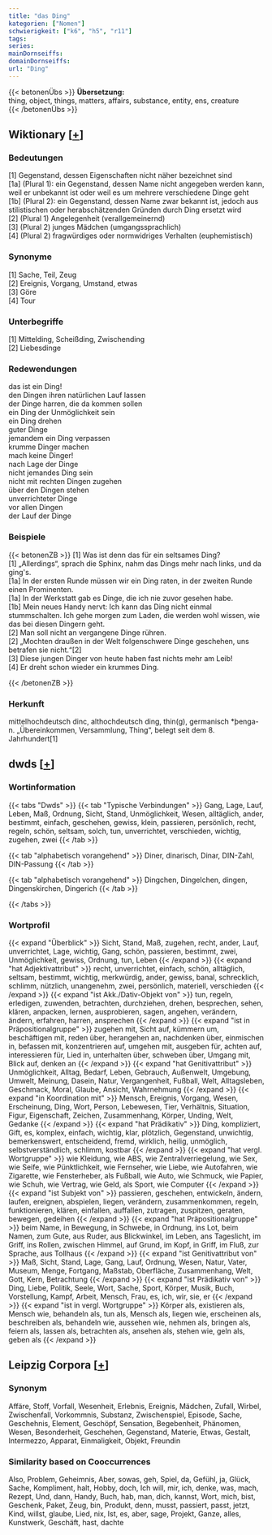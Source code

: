 ```yaml
---
title: "das Ding"
kategorien: ["Nomen"]
schwierigkeit: ["k6", "h5", "r11"]
tags:
series:
mainDornseiffs:
domainDornseiffs:
url: "Ding"
---
```


{{< betonenÜbs >}}
**Übersetzung:**  
thing, object, things, matters, affairs, substance, entity, ens, creature  
{{< /betonenÜbs >}}

## Wiktionary [[+](https://de.wiktionary.org/wiki/Ding)]

### Bedeutungen
[1] Gegenstand, dessen Eigenschaften nicht näher bezeichnet sind  
[1a] (Plural 1): ein Gegenstand, dessen Name nicht angegeben werden kann, weil er unbekannt ist oder weil es um mehrere verschiedene Dinge geht  
[1b] (Plural 2): ein Gegenstand, dessen Name zwar bekannt ist, jedoch aus stilistischen oder herabschätzenden Gründen durch Ding ersetzt wird  
[2] (Plural 1) Angelegenheit (verallgemeinernd)  
[3] (Plural 2) junges Mädchen (umgangssprachlich)  
[4] (Plural 2) fragwürdiges oder normwidriges Verhalten (euphemistisch)  

### Synonyme
[1] Sache, Teil, Zeug  
[2] Ereignis, Vorgang, Umstand, etwas  
[3] Göre  
[4] Tour  

### Unterbegriffe
[1] Mittelding, Scheißding, Zwischending  
[2] Liebesdinge  

### Redewendungen
das ist ein Ding!  
den Dingen ihren natürlichen Lauf lassen  
der Dinge harren, die da kommen sollen  
ein Ding der Unmöglichkeit sein  
ein Ding drehen  
guter Dinge  
jemandem ein Ding verpassen  
krumme Dinger machen  
mach keine Dinger!  
nach Lage der Dinge  
nicht jemandes Ding sein  
nicht mit rechten Dingen zugehen  
über den Dingen stehen  
unverrichteter Dinge  
vor allen Dingen  
der Lauf der Dinge  

### Beispiele
{{< betonenZB >}}
[1] Was ist denn das für ein seltsames Ding?  
[1] „Allerdings“, sprach die Sphinx, nahm das Dings mehr nach links, und da ging's.  
[1a] In der ersten Runde müssen wir ein Ding raten, in der zweiten Runde einen Prominenten.  
[1a] In der Werkstatt gab es Dinge, die ich nie zuvor gesehen habe.  
[1b] Mein neues Handy nervt: Ich kann das Ding nicht einmal stummschalten. Ich gehe morgen zum Laden, die werden wohl wissen, wie das bei diesen Dingern geht.  
[2] Man soll nicht an vergangene Dinge rühren.  
[2] „Mochten draußen in der Welt folgenschwere Dinge geschehen, uns betrafen sie nicht.“[2]  
[3] Diese jungen Dinger von heute haben fast nichts mehr am Leib!  
[4] Er dreht schon wieder ein krummes Ding.  

{{< /betonenZB >}}
### Herkunft
mittelhochdeutsch dinc, althochdeutsch ding, thin(g), germanisch *þenga- n. „Übereinkommen, Versammlung, Thing“, belegt seit dem 8. Jahrhundert[1]  



## dwds [[+](https://www.dwds.de/wb/Ding)]

### Wortinformation
{{< tabs "Dwds" >}}
{{< tab "Typische Verbindungen" >}}
Gang, Lage, Lauf, Leben, Maß, Ordnung, Sicht, Stand, Unmöglichkeit, Wesen, alltäglich, ander, bestimmt, einfach, geschehen, gewiss, klein, passieren, persönlich, recht, regeln, schön, seltsam, solch, tun, unverrichtet, verschieden, wichtig, zugehen, zwei
{{< /tab >}}

{{< tab "alphabetisch vorangehend" >}}
Diner, dinarisch, Dinar, DIN-Zahl, DIN-Passung
{{< /tab >}}

{{< tab "alphabetisch vorangehend" >}}
Dingchen, Dingelchen, dingen, Dingenskirchen, Dingerich
{{< /tab >}}

{{< /tabs >}}

### Wortprofil
{{< expand "Überblick" >}} Sicht, Stand, Maß, zugehen, recht, ander, Lauf, unverrichtet, Lage, wichtig, Gang, schön, passieren, bestimmt, zwei, Unmöglichkeit, gewiss, Ordnung, tun, Leben {{< /expand >}}
{{< expand "hat Adjektivattribut" >}} recht, unverrichtet, einfach, schön, alltäglich, seltsam, bestimmt, wichtig, merkwürdig, ander, gewiss, banal, schrecklich, schlimm, nützlich, unangenehm, zwei, persönlich, materiell, verschieden {{< /expand >}}
{{< expand "ist Akk./Dativ-Objekt von" >}} tun, regeln, erledigen, zuwenden, betrachten, durchziehen, drehen, besprechen, sehen, klären, anpacken, lernen, ausprobieren, sagen, angehen, verändern, ändern, erfahren, harren, ansprechen {{< /expand >}}
{{< expand "ist in Präpositionalgruppe" >}} zugehen mit, Sicht auf, kümmern um, beschäftigen mit, reden über, herangehen an, nachdenken über, einmischen in, befassen mit, konzentrieren auf, umgehen mit, ausgeben für, achten auf, interessieren für, Lied in, unterhalten über, schweben über, Umgang mit, Blick auf, denken an {{< /expand >}}
{{< expand "hat Genitivattribut" >}} Unmöglichkeit, Alltag, Bedarf, Leben, Gebrauch, Außenwelt, Umgebung, Umwelt, Meinung, Dasein, Natur, Vergangenheit, Fußball, Welt, Alltagsleben, Geschmack, Moral, Glaube, Ansicht, Wahrnehmung {{< /expand >}}
{{< expand "in Koordination mit" >}} Mensch, Ereignis, Vorgang, Wesen, Erscheinung, Ding, Wort, Person, Lebewesen, Tier, Verhältnis, Situation, Figur, Eigenschaft, Zeichen, Zusammenhang, Körper, Unding, Welt, Gedanke {{< /expand >}}
{{< expand "hat Prädikativ" >}} Ding, kompliziert, Gift, es, komplex, einfach, wichtig, klar, plötzlich, Gegenstand, unwichtig, bemerkenswert, entscheidend, fremd, wirklich, heilig, unmöglich, selbstverständlich, schlimm, kostbar {{< /expand >}}
{{< expand "hat vergl. Wortgruppe" >}} wie Kleidung, wie ABS, wie Zentralverriegelung, wie Sex, wie Seife, wie Pünktlichkeit, wie Fernseher, wie Liebe, wie Autofahren, wie Zigarette, wie Fensterheber, als Fußball, wie Auto, wie Schmuck, wie Papier, wie Schuh, wie Vertrag, wie Geld, als Sport, wie Computer {{< /expand >}}
{{< expand "ist Subjekt von" >}} passieren, geschehen, entwickeln, ändern, laufen, ereignen, abspielen, liegen, verändern, zusammenkommen, regeln, funktionieren, klären, einfallen, auffallen, zutragen, zuspitzen, geraten, bewegen, gedeihen {{< /expand >}}
{{< expand "hat Präpositionalgruppe" >}} beim Name, in Bewegung, in Schwebe, in Ordnung, ins Lot, beim Namen, zum Gute, aus Ruder, aus Blickwinkel, im Leben, ans Tageslicht, im Griff, ins Rollen, zwischen Himmel, auf Grund, im Kopf, in Griff, im Fluß, zur Sprache, aus Tollhaus {{< /expand >}}
{{< expand "ist Genitivattribut von" >}} Maß, Sicht, Stand, Lage, Gang, Lauf, Ordnung, Wesen, Natur, Vater, Museum, Menge, Fortgang, Maßstab, Oberfläche, Zusammenhang, Welt, Gott, Kern, Betrachtung {{< /expand >}}
{{< expand "ist Prädikativ von" >}} Ding, Liebe, Politik, Seele, Wort, Sache, Sport, Körper, Musik, Buch, Vorstellung, Kampf, Arbeit, Mensch, Frau, es, ich, wir, sie, er {{< /expand >}}
{{< expand "ist in vergl. Wortgruppe" >}} Körper als, existieren als, Mensch wie, behandeln als, tun als, Mensch als, liegen wie, erscheinen als, beschreiben als, behandeln wie, aussehen wie, nehmen als, bringen als, feiern als, lassen als, betrachten als, ansehen als, stehen wie, geln als, geben als {{< /expand >}}

## Leipzig Corpora [[+](https://corpora.uni-leipzig.de/en/res?word=Ding&corpusId=deu_newscrawl-public_2018)]


### Synonym
Affäre, Stoff, Vorfall, Wesenheit, Erlebnis, Ereignis, Mädchen, Zufall, Wirbel, Zwischenfall, Vorkommnis, Substanz, Zwischenspiel, Episode, Sache, Geschehnis, Element, Geschöpf, Sensation, Begebenheit, Phänomen, Wesen, Besonderheit, Geschehen, Gegenstand, Materie, Etwas, Gestalt, Intermezzo, Apparat, Einmaligkeit, Objekt, Freundin


### Similarity based on Cooccurrences
Also, Problem, Geheimnis, Aber, sowas, geh, Spiel, da, Gefühl, ja, Glück, Sache, Kompliment, halt, Hobby, doch, Ich will, mir, ich, denke, was, mach, Rezept, Und, dann, Handy, Buch, hab, man, dich, kannst, Wort, mich, bist, Geschenk, Paket, Zeug, bin, Produkt, denn, musst, passiert, passt, jetzt, Kind, willst, glaube, Lied, nix, Ist, es, aber, sage, Projekt, Ganze, alles, Kunstwerk, Geschäft, hast, dachte

